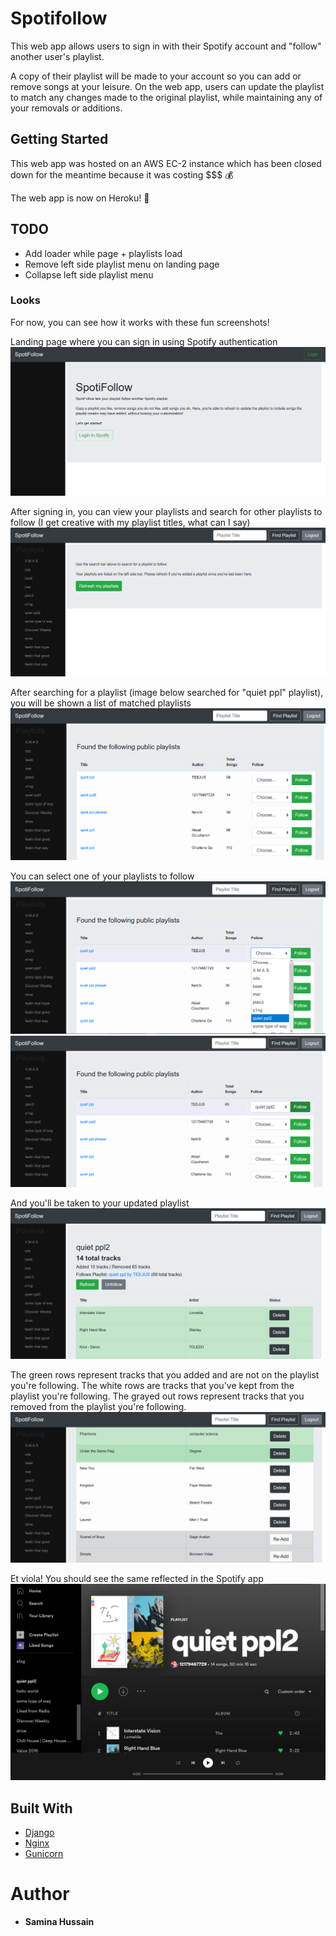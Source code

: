 # Spotifollow

This web app allows users to sign in with their Spotify account and "follow" another user's playlist.

A copy of their playlist will be made to your account so you can add or remove songs at your leisure. On the web app, users can update the playlist to match any changes made to the original playlist, while maintaining any of your removals or additions.

## Getting Started

This web app was hosted on an AWS EC-2 instance which has been closed down for the meantime because it was costing $$$ :moneybag:

The web app is now on Heroku! 🎉

## TODO

- Add loader while page + playlists load
- Remove left side playlist menu on landing page
- Collapse left side playlist menu

### Looks

For now, you can see how it works with these fun screenshots!

Landing page where you can sign in using Spotify authentication
![Landing Page](docs/images/demo1.PNG)

After signing in, you can view your playlists and search for other playlists to follow
(I get creative with my playlist titles, what can I say)
![Signed In](docs/images/demo2.PNG)

After searching for a playlist (image below searched for "quiet ppl" playlist), you will be shown a list of matched playlists
![Search for a Playlist](docs/images/demo3.PNG)

You can select one of your playlists to follow
![Follow from Search Dropdown](docs/images/demo4.PNG)
![Follow from Search Selected](docs/images/demo5.PNG)

And you'll be taken to your updated playlist 
![Followed Playlist](docs/images/demo6.PNG)

The green rows represent tracks that you added and are not on the playlist you're following.
The white rows are tracks that you've kept from the playlist you're following.
The grayed out rows represent tracks that you removed from the playlist you're following.
![Follow Playlist Colored Rows](docs/images/demo7.PNG)

Et viola! You should see the same reflected in the Spotify app
![Spotify App](docs/images/demo8.PNG)

## Built With

* [Django](https://www.djangoproject.com)
* [Nginx](https://www.nginx.com)
* [Gunicorn](https://gunicorn.org)

# Author

* **Samina Hussain**
